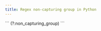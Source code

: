 ```yaml
---
title: Regex non-capturing group in Python
---
```


<div markdown="1" class="ans">
```
(?:non_capturing_group)
```
</div>

